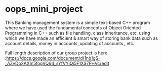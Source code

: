 # oops_mini_project
This Banking management system is a simple text-based C++ program where we have used the fundamental concepts of Object Oriented Programming in C++ such as file handling, class inheritance, etc. using which we have made an efficient &amp; smart way of storing bank data such as account details, money in accounts ,updating of accounts , etc. 

Full length description of our group project is here :https://docs.google.com/document/d/1nb1gS-_AZyDo2AXm5fogVQ64_sYfVYiQi5F1XS7FHVc/edit
